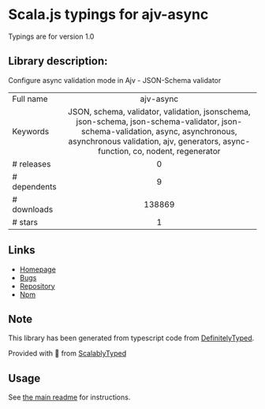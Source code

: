 
# Scala.js typings for ajv-async

Typings are for version 1.0

## Library description:
Configure async validation mode in Ajv - JSON-Schema validator

|                    |                 |
| ------------------ | :-------------: |
| Full name          | ajv-async |
| Keywords           | JSON, schema, validator, validation, jsonschema, json-schema, json-schema-validator, json-schema-validation, async, asynchronous, asynchronous validation, ajv, generators, async-function, co, nodent, regenerator |
| # releases         | 0 |
| # dependents       | 9 |
| # downloads        | 138869 |
| # stars            | 1 |

## Links
- [Homepage](https://github.com/epoberezkin/ajv-async#readme)
- [Bugs](https://github.com/epoberezkin/ajv-async/issues)
- [Repository](https://github.com/epoberezkin/ajv-async)
- [Npm](https://www.npmjs.com/package/ajv-async)
    


## Note
This library has been generated from typescript code from [DefinitelyTyped](https://definitelytyped.org).

Provided with :purple_heart: from [ScalablyTyped](https://github.com/oyvindberg/ScalablyTyped)

## Usage
See [the main readme](../../readme.md) for instructions.



